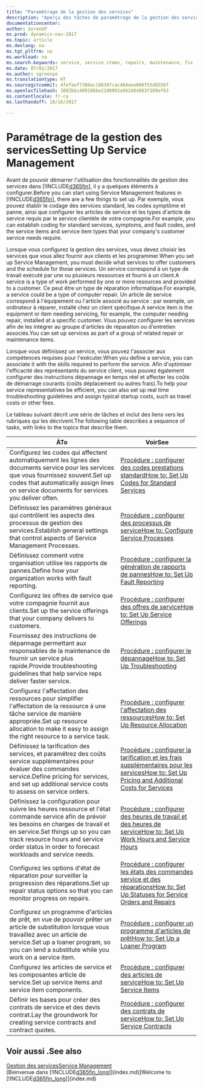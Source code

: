 ```yaml
---
title: "Paramétrage de la gestion des services"
description: "Aperçu des tâches de paramétrage de la gestion des services en fonction de la manière dont vos partenaires gère leurs services."
documentationcenter: 
author: SorenGP
ms.prod: dynamics-nav-2017
ms.topic: article
ms.devlang: na
ms.tgt_pltfrm: na
ms.workload: na
ms.search.keywords: service, service items, repairs, maintenance, fix
ms.date: 07/01/2017
ms.author: sgroespe
ms.translationtype: HT
ms.sourcegitcommit: 4fefaef7380ac10836fcac404eea006f55d8556f
ms.openlocfilehash: 3002bbc409186be2108092a962484963f109ef63
ms.contentlocale: fr-ca
ms.lasthandoff: 10/16/2017

---
```


# <a name="setting-up-service-management"></a><span data-ttu-id="93897-103">Paramétrage de la gestion des services</span><span class="sxs-lookup"><span data-stu-id="93897-103">Setting Up Service Management</span></span>
<span data-ttu-id="93897-104">Avant de pouvoir démarrer l'utilisation des fonctionnalités de gestion des services dans [!INCLUDE[d365fin](includes/d365fin_md.md)], il y a quelques éléments à configurer.</span><span class="sxs-lookup"><span data-stu-id="93897-104">Before you can start using Service Management features in [!INCLUDE[d365fin](includes/d365fin_md.md)], there are a few things to set up.</span></span> <span data-ttu-id="93897-105">Par exemple, vous pouvez établir le codage des services standard, les codes symptôme et panne, ainsi que configurer les articles de service et les types d'article de service requis par le service clientèle de votre compagnie.</span><span class="sxs-lookup"><span data-stu-id="93897-105">For example, you can establish coding for standard services, symptoms, and fault codes, and the service items and service item types that your company's customer service needs require.</span></span>  

<span data-ttu-id="93897-106">Lorsque vous configurez la gestion des services, vous devez choisir les services que vous allez fournir aux clients et les programmer.</span><span class="sxs-lookup"><span data-stu-id="93897-106">When you set up Service Management, you must decide what services to offer customers and the schedule for those services.</span></span> <span data-ttu-id="93897-107">Un service correspond à un type de travail exécuté par une ou plusieurs ressources et fourni à un client.</span><span class="sxs-lookup"><span data-stu-id="93897-107">A service is a type of work performed by one or more resources and provided to a customer.</span></span> <span data-ttu-id="93897-108">Ce peut être un type de réparation informatique.</span><span class="sxs-lookup"><span data-stu-id="93897-108">For example, a service could be a type of computer repair.</span></span> <span data-ttu-id="93897-109">Un article de service correspond à l'équipement ou l'article associé au service : par exemple, un ordinateur à réparer, installé chez un client spécifique.</span><span class="sxs-lookup"><span data-stu-id="93897-109">A service item is the equipment or item needing servicing, for example, the computer needing repair, installed at a specific customer.</span></span> <span data-ttu-id="93897-110">Vous pouvez configurer les services afin de les intégrer au groupe d'articles de réparation ou d'entretien associés.</span><span class="sxs-lookup"><span data-stu-id="93897-110">You can set up services as part of a group of related repair or maintenance items.</span></span>  
  
<span data-ttu-id="93897-111">Lorsque vous définissez un service, vous pouvez l'associer aux compétences requises pour l'exécuter.</span><span class="sxs-lookup"><span data-stu-id="93897-111">When you define a service, you can associate it with the skills required to perform the service.</span></span> <span data-ttu-id="93897-112">Afin d'optimiser l'efficacité des représentants du service client, vous pouvez également configurer des instructions dépannage en temps réel et affecter les coûts de démarrage courants (coûts déplacement ou autres frais).</span><span class="sxs-lookup"><span data-stu-id="93897-112">To help your service representatives be efficient, you can also set up real time troubleshooting guidelines and assign typical startup costs, such as travel costs or other fees.</span></span>  

<span data-ttu-id="93897-113">Le tableau suivant décrit une série de tâches et inclut des liens vers les rubriques qui les décrivent.</span><span class="sxs-lookup"><span data-stu-id="93897-113">The following table describes a sequence of tasks, with links to the topics that describe them.</span></span>  
  
| <span data-ttu-id="93897-114">À</span><span class="sxs-lookup"><span data-stu-id="93897-114">To</span></span> | <span data-ttu-id="93897-115">Voir</span><span class="sxs-lookup"><span data-stu-id="93897-115">See</span></span> |
| --- | --- |
| <span data-ttu-id="93897-116">Configurez les codes qui affectent automatiquement les lignes des documents service pour les services que vous fournissez souvent.</span><span class="sxs-lookup"><span data-stu-id="93897-116">Set up codes that automatically assign lines on service documents for services you deliver often.</span></span> |[<span data-ttu-id="93897-117">Procédure : configurer des codes prestations standard</span><span class="sxs-lookup"><span data-stu-id="93897-117">How to: Set Up Codes for Standard Services</span></span>](service-how-setup-service-coding.md)|
| <span data-ttu-id="93897-118">Définissez les paramètres généraux qui contrôlent les aspects des processus de gestion des services.</span><span class="sxs-lookup"><span data-stu-id="93897-118">Establish general settings that control aspects of Service Management Processes.</span></span>|[<span data-ttu-id="93897-119">Procédure : configurer des processus de service</span><span class="sxs-lookup"><span data-stu-id="93897-119">How to: Configure Service Processes</span></span>](service-setup-service-processes.md)|
| <span data-ttu-id="93897-120">Définissez comment votre organisation utilise les rapports de pannes.</span><span class="sxs-lookup"><span data-stu-id="93897-120">Define how your organization works with fault reporting.</span></span> |[<span data-ttu-id="93897-121">Procédure : configurer la génération de rapports de pannes</span><span class="sxs-lookup"><span data-stu-id="93897-121">How to: Set Up Fault Reporting</span></span>](service-how-setup-fault-reporting.md) |
| <span data-ttu-id="93897-122">Configurez les offres de service que votre compagnie fournit aux clients.</span><span class="sxs-lookup"><span data-stu-id="93897-122">Set up the service offerings that your company delivers to customers.</span></span>|[<span data-ttu-id="93897-123">Procédure : configurer des offres de service</span><span class="sxs-lookup"><span data-stu-id="93897-123">How to: Set Up Service Offerings</span></span>](service-how-setup-service-offerings.md)|
| <span data-ttu-id="93897-124">Fournissez des instructions de dépannage permettant aux responsables de la maintenance de fournir un service plus rapide.</span><span class="sxs-lookup"><span data-stu-id="93897-124">Provide troubleshooting guidelines that help service reps deliver faster service.</span></span> |[<span data-ttu-id="93897-125">Procédure : configurer le dépannage</span><span class="sxs-lookup"><span data-stu-id="93897-125">How to: Set Up Troubleshooting</span></span>](service-how-setup-troubleshooting.md) |
| <span data-ttu-id="93897-126">Configurez l'affectation des ressources pour simplifier l'affectation de la ressource à une tâche service de manière appropriée.</span><span class="sxs-lookup"><span data-stu-id="93897-126">Set up resource allocation to make it easy to assign the right resource to a service task.</span></span> |[<span data-ttu-id="93897-127">Procédure : configurer l'affectation des ressources</span><span class="sxs-lookup"><span data-stu-id="93897-127">How to: Set Up Resource Allocation</span></span>](service-how-setup-resource-allocation.md) |
| <span data-ttu-id="93897-128">Définissez la tarification des services, et paramétrez des coûts service supplémentaires pour évaluer des commandes service.</span><span class="sxs-lookup"><span data-stu-id="93897-128">Define pricing for services, and set up additional service costs to assess on service orders.</span></span> |[<span data-ttu-id="93897-129">Procédure : configurer la tarification et les frais supplémentaires pour les services</span><span class="sxs-lookup"><span data-stu-id="93897-129">How to: Set Up Pricing and Additional Costs for Services</span></span>](service-how-setup-service-costs-pricing.md)|
| <span data-ttu-id="93897-130">Définissez la configuration pour suivre les heures ressource et l'état commande service afin de prévoir les besoins en charges de travail et en service.</span><span class="sxs-lookup"><span data-stu-id="93897-130">Set things up so you can track resource hours and service order status in order to forecast workloads and service needs.</span></span>|[<span data-ttu-id="93897-131">Procédure : configurer des heures de travail et des heures de service</span><span class="sxs-lookup"><span data-stu-id="93897-131">How to: Set Up Work Hours and Service Hours</span></span>](service-how-setup-work-service-hours.md)|
| <span data-ttu-id="93897-132">Configurez les options d'état de réparation pour surveiller la progression des réparations.</span><span class="sxs-lookup"><span data-stu-id="93897-132">Set up repair status options so that you can monitor progress on repairs.</span></span> | [<span data-ttu-id="93897-133">Procédure : configurer les états des commandes service et des réparations</span><span class="sxs-lookup"><span data-stu-id="93897-133">How to: Set Up Statuses for Service Orders and Repairs</span></span>](service-order-repair-status.md)|
| <span data-ttu-id="93897-134">Configurez un programme d'articles de prêt, en vue de pouvoir prêter un article de substitution lorsque vous travaillez avec un article de service.</span><span class="sxs-lookup"><span data-stu-id="93897-134">Set up a loaner program, so you can lend a substitute while you work on a service item.</span></span> |[<span data-ttu-id="93897-135">Procédure : configurer un programme d'articles de prêt</span><span class="sxs-lookup"><span data-stu-id="93897-135">How to: Set Up a Loaner Program</span></span>](service-how-setup-loaner-program.md) |
| <span data-ttu-id="93897-136">Configurez les articles de service et les composantes article de service.</span><span class="sxs-lookup"><span data-stu-id="93897-136">Set up service items and service item components.</span></span> |[<span data-ttu-id="93897-137">Procédure : configurer des articles de service</span><span class="sxs-lookup"><span data-stu-id="93897-137">How to: Set Up Service Items</span></span>](service-how-setup-service-items.md) |
| <span data-ttu-id="93897-138">Définir les bases pour créer des contrats de service et des devis contrat.</span><span class="sxs-lookup"><span data-stu-id="93897-138">Lay the groundwork for creating service contracts and contract quotes.</span></span> |[<span data-ttu-id="93897-139">Procédure : configurer des contrats de service</span><span class="sxs-lookup"><span data-stu-id="93897-139">How to: Set Up Service Contracts</span></span>](service-how-setup-service-contracts.md) |

## <a name="see-also"></a><span data-ttu-id="93897-140">Voir aussi .</span><span class="sxs-lookup"><span data-stu-id="93897-140">See also</span></span>
[<span data-ttu-id="93897-141">Gestion des services</span><span class="sxs-lookup"><span data-stu-id="93897-141">Service Management</span></span>](service-service.md)  
<span data-ttu-id="93897-142">[Bienvenue dans [!INCLUDE[d365fin_long](includes/d365fin_long_md.md)]](index.md)</span><span class="sxs-lookup"><span data-stu-id="93897-142">[Welcome to [!INCLUDE[d365fin_long](includes/d365fin_long_md.md)]](index.md)</span></span>  

